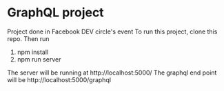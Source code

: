 # GraphQL project
Project done in Facebook DEV circle's event
To run this project, clone this repo. 
Then run 
1. npm install 
2. npm run server

The server will be running at http://localhost:5000/
The graphql end point will be http://localhost:5000/graphql
